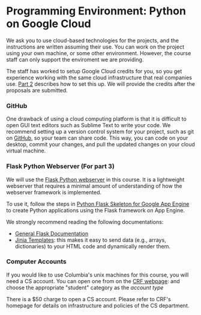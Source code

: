 
# Programming Environment: Python on Google Cloud

We ask you to use cloud-based technologies for the projects, and the instructions are written assuming their use. You can work on the project using your own machine, or some other environment. However, the course staff can only support the enviroment we are providing.

The staff has worked to setup Google Cloud credits for you, so you get experience working with the same cloud infrastructure that real companies use. [Part 2](./part2.md#GCP) describes how to set this up. We will provide the credits after the proposals are submitted.

### GitHub

One drawback of using a cloud computing platform is that it is difficult to open GUI text editors
such as Sublime Text to write your code.  We recommend setting up a version control system for your project,
such as git on [GitHub](http://www.github.com), so your team can share code. This way, you can code on your desktop, commit your changes, and pull the updated changes on your cloud virtual machine.


### Flask Python Webserver (For part 3)

We will use the [Flask Python webserver](http://flask.pocoo.org/) in this course. It is a lightweight webserver that requires a minimal amount of understanding of how the webserver framework is implemented.

To use it, follow the steps in [Python Flask Skeleton for Google App Engine](https://github.com/GoogleCloudPlatform/appengine-flask-skeleton) to create Python applications using the Flask framework on App Engine.

We strongly recommend reading the following documentations:

* [General Flask Documentation](http://flask.pocoo.org/)
* [Jinja Templates](http://jinja.pocoo.org/docs/dev/templates/): this makes it easy to send data (e.g., arrays, dictionaries)
  to your HTML code and dynamically render them.


### Computer Accounts

If you would like to use Columbia's unix machines for this course, you will
need a CS account.  You can open one from on the [CRF webpage](https://www.cs.columbia.edu/~crf/accounts/cs.html):
and choose the appropriate "student" category as the _account type_

There is a $50 charge to open a CS account.
Please refer to CRF's homepage for details on infrastructure and policies of the CS department.

